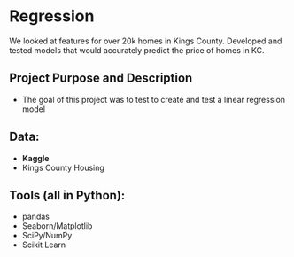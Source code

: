 # Regression

We looked at features for over 20k homes in Kings County. Developed and tested models that would accurately predict the price of homes in KC.

## Project Purpose and Description
 - The goal of this project was to test to create and test a linear regression model
 
## Data:
 
- **Kaggle**
- Kings County Housing

	
## Tools (all in Python):
   - pandas
   - Seaborn/Matplotlib
   - SciPy/NumPy
   - Scikit Learn
